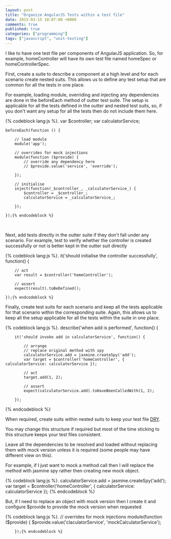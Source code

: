 ```yaml
---
layout: post
title: "Organize AngularJS Tests within a test file"
date: 2015-03-15 10:07:00 +0000
comments: true
published: true
categories: ["programming"]
tags: ["javascript", "unit-testing"]
---
```


<p>I like to have one test file&nbsp;per components of AngularJS application. So, for example, homeController will have its own test file&nbsp;named homeSpec or homeControllerSpec.</p>
<p>First, create a&nbsp;suite to describe a component at a high level and for each scenario create&nbsp;nested suits. This allows us&nbsp;to define any test setup that are common for <!-- more -->all the tests&nbsp;in one place.</p>
<p>For example, loading module, overriding and injecting any dependencies are done in the beforeEach method of outter test suite. The setup is applicable for all the tests defined in the outter and nested test suits, so, if you don't want any setup for all the tests then do not include them here.</p>
{% codeblock lang:js %}. 
    var $controller;
    var calculatorService;
    

    beforeEach(function () {

        // load module
        module('app');

        // overrides for mock injections
        module(function ($provide) {
            // override any dependency here
            // $provide.value('service', 'override'); 

        });
        
        // initialise
        inject(function(_$controller_, _calculatorService_) {
            $controller = _$controller_;
            calculatorService = _calculatorService_;
            
        });

    });{% endcodeblock %}
<p>&nbsp;</p>
<p>Next, add tests directly in the outter suite if they don't fall under any scenario. For example, test to&nbsp;verify whether the controller is created successfully or not is better kept in the outter suit directly</p>
{% codeblock lang:js %}.
    it('should initialise the controller successfully', function() {

        // act
        var result = $controller('homeController');

        // assert
        expect(result).toBeDefined();

    });{% endcodeblock %}
<p>Finally, create test suits for each scenario and keep all the tests applicable for that scenario within the corresponding suite. Again, this allows us to keep all the setup applicable for all the tests within the suite in one place.</p>
{% codeblock lang:js %}.
    describe('when add is performed', function() {
        
        it('should invoke add in calculatorService', function() {

            // arrange
            // replace original method with spy
            calculatorService.add = jasmine.createSpy('add');
            var target = $controller('homeController', { calculatorService: calculatorService });

            // act
            target.add(1, 2);

            // assert
            expect(calculatorService.add).toHaveBeenCalledWith(1, 2);

        });
{% endcodeblock %}
<p>When required, create suits within nested suits to keep your&nbsp;test file&nbsp;<a href="http://en.wikipedia.org/wiki/Don%27t_repeat_yourself" target="_blank">DRY</a>.&nbsp;</p>
<p>You may change this structure if required but most of the time sticking to this structure keeps your&nbsp;test files consistent.</p>
<p>Leave all the dependencies to be resolved and loaded without replacing them with mock version unless it is required (some people may have different view on this).&nbsp;</p>
<p>For example, if I just want to mock a method call then I will replace the method with jasmine spy rather then creating new mock object.&nbsp;</p>
{% codeblock lang:js %}.
    calculatorService.add = jasmine.createSpy('add');
    var target = $controller('homeController', { calculatorService: calculatorService });
{% endcodeblock %}
<p>But, if I need&nbsp;to replace an object with mock version then I create it and configure $provide to provide the mock version when requested</p>
{% codeblock lang:js %}.
       // overrides for mock injections
        module(function ($provide) {
            $provide.value('claculatorService', 'mockCalculatorService'); 

        });{% endcodeblock %}
<p>&nbsp;</p>
